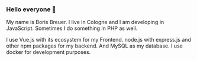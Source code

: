 ### Hello everyone 🦄

My name is Boris Breuer. I live in Cologne and I am developing in JavaScript. Sometimes I do something in PHP as well.

I use Vue.js with its ecosystem for my Frontend. node.js with express.js and other npm packages for my backend. And MySQL as my database.
I use docker for development purposes.



<!--
**borisbreuer/borisbreuer** is a ✨ _special_ ✨ repository because its `README.md` (this file) appears on your GitHub profile.

Here are some ideas to get you started:

- 🔭 I’m currently working on ...
- 🌱 I’m currently learning ...
- 👯 I’m looking to collaborate on ...
- 🤔 I’m looking for help with ...
- 💬 Ask me about ...
- 📫 How to reach me: ...
- 😄 Pronouns: ...
- ⚡ Fun fact: ...
-->
